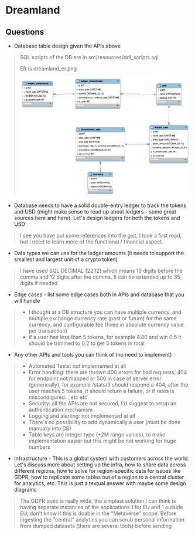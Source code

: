 # Dreamland
## Questions
- Database table design given the APIs above
> SQL scripts of the DB are in src/resources/ddl_scripts.sql
> 
> ER is dreamland_er.png
> 
> <img src="./dreamland_er.png">

- Database needs to have a solid double-entry ledger to track the tokens and USD (might make sense to read up about ledgers - some great sources here and here). Let's design ledgers for both the tokens and USD
> I see you have put some references into the gist, I took a first read, but I need to learn more of the functional / financial aspect.

- Data types we can use for the ledger amounts (it needs to support the smallest and largest unit of a crypto token)
> I have used SQL DECIMAL (22,12) which means 10 digits before the comma and 12 digits after the comma. It can be extended up to 35 digits if needed

- Edge cases - list some edge cases both in APIs and database that you will handle
>- I thought at a DB structure you can have multiple currency, and multiple exchange currency rate (past or future) for the same currency, and configurable fee (fixed in absolute currency value per transaction)
>- if a user has less than 5 tokens, for example 4.80 and win 0.5 it should be trimmed to 0.2 to get 5 tokens in total

- Any other APIs and tools you can think of (no need to implement)
>- Automated Tests: not implemented at all
>- Error handling: there are thrown 400 errors for bad requests, 404 for endpoint not mapped or 500 in case of server error (generically), for example /stats/3 should respond a 404, after the user reaches 5 tokens, it should return a failure, or if rates is miscondigured... etc etc
>- Security: all the APIs are not secured, I'd suggest to setup an authentication mechanism
>- Logging and alerting: not implemented at all
>- There's no possibility to add dynamically a user (must be done manually into DB)
>- Table keys are Integer type (+2M range values), to make implementation easier but this might be not working for huge numbers

- Infrastructure - This is a global system with customers across the world. Let's discuss more about setting up the infra, how to share data across different regions, how to solve for region-specific data for issues like GDPR, how to replicate some tables out of a region to a central cluster for analytics, etc. This is just a textual answer with maybe some design diagrams
> The GDPR topic is really wide, the simplest solution I can think is having separate instances of the applications 1 for EU and 1 outside EU, don't know if this is doable in the "Metaverse" scope.
> Before ingesting the "central" analytics you can scrub personal information from dumped datasets (there are several tools) before sending